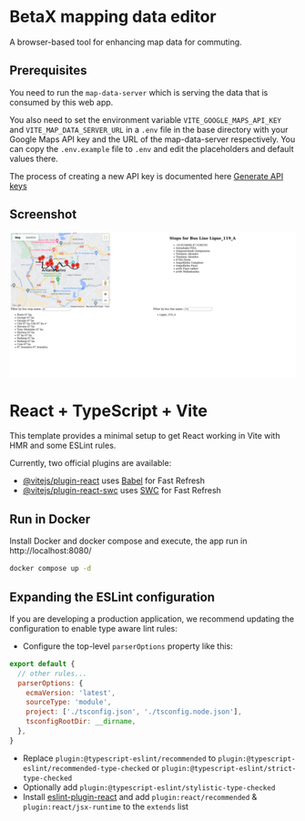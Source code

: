 # BetaX mapping data editor

A browser-based tool for enhancing map data for commuting.

## Prerequisites

You need to run the `map-data-server` which is serving the data that
is consumed by this web app.

You also need to set the environment variable `VITE_GOOGLE_MAPS_API_KEY` and `VITE_MAP_DATA_SERVER_URL`
in a `.env` file in the base directory with your Google Maps API key and the URL of the map-data-server respectively.
You can copy the `.env.example` file to `.env` and edit the placeholders and default values there.

The process of creating a new API key is documented here [Generate API
keys](https://developers.google.com/maps/documentation/javascript/get-api-key#create-api-keys)

## Screenshot

![Screenshot](screenshot.png)

# React + TypeScript + Vite

This template provides a minimal setup to get React working in Vite with HMR and some ESLint rules.

Currently, two official plugins are available:

- [@vitejs/plugin-react](https://github.com/vitejs/vite-plugin-react/blob/main/packages/plugin-react/README.md) uses [Babel](https://babeljs.io/) for Fast Refresh
- [@vitejs/plugin-react-swc](https://github.com/vitejs/vite-plugin-react-swc) uses [SWC](https://swc.rs/) for Fast Refresh

## Run in Docker
Install Docker and docker compose and execute, the app run in http://localhost:8080/

```bash
docker compose up -d
```



## Expanding the ESLint configuration

If you are developing a production application, we recommend updating the configuration to enable type aware lint rules:

- Configure the top-level `parserOptions` property like this:

```js
export default {
  // other rules...
  parserOptions: {
    ecmaVersion: 'latest',
    sourceType: 'module',
    project: ['./tsconfig.json', './tsconfig.node.json'],
    tsconfigRootDir: __dirname,
  },
}
```

- Replace `plugin:@typescript-eslint/recommended` to `plugin:@typescript-eslint/recommended-type-checked` or `plugin:@typescript-eslint/strict-type-checked`
- Optionally add `plugin:@typescript-eslint/stylistic-type-checked`
- Install [eslint-plugin-react](https://github.com/jsx-eslint/eslint-plugin-react) and add `plugin:react/recommended` & `plugin:react/jsx-runtime` to the `extends` list
